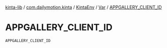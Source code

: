 [kinta-lib](../../../index.md) / [com.dailymotion.kinta](../../index.md) / [KintaEnv](../index.md) / [Var](index.md) / [APPGALLERY_CLIENT_ID](./-a-p-p-g-a-l-l-e-r-y_-c-l-i-e-n-t_-i-d.md)

# APPGALLERY_CLIENT_ID

`APPGALLERY_CLIENT_ID`